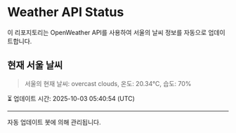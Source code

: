 
# Weather API Status

이 리포지토리는 OpenWeather API를 사용하여 서울의 날씨 정보를 자동으로 업데이트합니다.

## 현재 서울 날씨
> 서울의 현재 날씨: overcast clouds, 온도: 20.34°C, 습도: 70%

⏳ 업데이트 시간: 2025-10-03 05:40:54 (UTC)

---
자동 업데이트 봇에 의해 관리됩니다.
